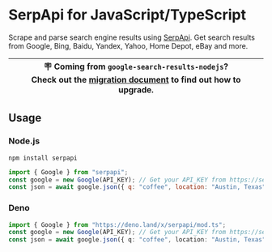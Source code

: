 # SerpApi for JavaScript/TypeScript

Scrape and parse search engine results using [SerpApi](https://serpapi.com). Get
search results from Google, Bing, Baidu, Yandex, Yahoo, Home Depot, eBay and
more.

| 🪧 Coming from `google-search-results-nodejs`? <br /> Check out the [migration document](/docs/migrating_from_google_search_results_nodejs.md) to find out how to upgrade. |
| ------------------------------------------------------------------------------------------------------------------------------------------------------------------------- |

## Usage

### Node.js

```
npm install serpapi
```

```js
import { Google } from "serpapi";
const google = new Google(API_KEY); // Get your API_KEY from https://serpapi.com/dashboard
const json = await google.json({ q: "coffee", location: "Austin, Texas" });
```

### Deno

```ts
import { Google } from "https://deno.land/x/serpapi/mod.ts";
const google = new Google(API_KEY); // Get your API_KEY from https://serpapi.com/dashboard
const json = await google.json({ q: "coffee", location: "Austin, Texas" });
```
